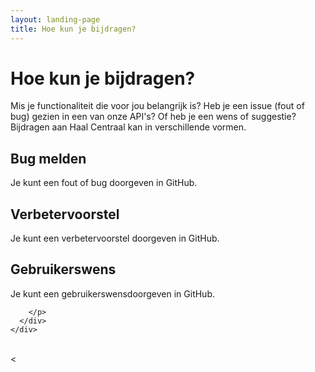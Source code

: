 ```yaml
---
layout: landing-page
title: Hoe kun je bijdragen?
---
```


# Hoe kun je bijdragen?

Mis je functionaliteit die voor jou belangrijk is? Heb je een issue (fout of bug) gezien in een van onze API's? Of heb je een wens of suggestie? Bijdragen aan Haal Centraal kan in verschillende vormen.

<div class="row">
  <div class="col">
    <div class="card no-border">
      <div class="card-body">
        <h2 class="card-title">Bug melden</h2>
        <p class="card-text">
        Je kunt een fout of bug doorgeven in GitHub.
        </p>
      </div>
    </div>
  </div>
  <div class="col">
    <div class="card no-border">
      <div class="card-body">
        <h2 class="card-title">Verbetervoorstel</h2>
        <p class="card-text">
        Je kunt een verbetervoorstel doorgeven in GitHub.
        </p>
      </div>
    </div>
  </div>
  <div class="col">
    <div class="card no-border">
      <div class="card-body">
        <h2 class="card-title">Gebruikerswens</h2>
        <p class="card-text">Je kunt een gebruikerswensdoorgeven in GitHub.

        </p>
      </div>
    </div>
  </div>
</div>
<br>
<
